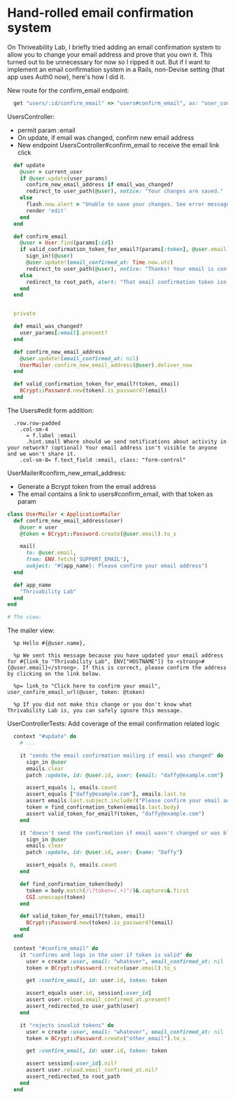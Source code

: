 # Hand-rolled email confirmation system

On Thriveability Lab, I briefly tried adding an email confirmation system to allow you to change your email address and prove that you own it. This turned out to be unnecessary for now so I ripped it out. But if I want to implement an email confirmation system in a Rails, non-Devise setting (that app uses Auth0 now), here's how I did it.

New route for the confirm_email endpoint:

```ruby
  get "users/:id/confirm_email" => "users#confirm_email", as: "user_confirm_email"
```

UsersController:
- permit param :email
- On update, if email was changed, confirm new email address
- New endpoint UsersController#confirm_email to receive the email link click

```ruby
  def update
    @user = current_user
    if @user.update(user_params)
      confirm_new_email_address if email_was_changed?
      redirect_to user_path(@user), notice: "Your changes are saved."
    else
      flash.now.alert = "Unable to save your changes. See error messages below."
      render 'edit'
    end
  end

  def confirm_email
    @user = User.find(params[:id])
    if valid_confirmation_token_for_email?(params[:token], @user.email)
      sign_in!(@user)
      @user.update!(email_confirmed_at: Time.now.utc)
      redirect_to user_path(@user), notice: "Thanks! Your email is confirmed."
    else
      redirect_to root_path, alert: "That email confirmation token isn't valid."
    end
  end


  private

  def email_was_changed?
    user_params[:email].present?
  end

  def confirm_new_email_address
    @user.update!(email_confirmed_at: nil)
    UserMailer.confirm_new_email_address(@user).deliver_now
  end

  def valid_confirmation_token_for_email?(token, email)
    BCrypt::Password.new(token).is_password?(email)
  end
```

The Users#edit form addition:

```
  .row.row-padded
    .col-sm-4
      = f.label :email
      .hint.small Where should we send notifications about activity in your network? (optional) Your email address isn't visible to anyone and we won't share it.
    .col-sm-8= f.text_field :email, class: "form-control"
```

UserMailer#confirm_new_email_address:
- Generate a Bcrypt token from the email address
- The email contains a link to users#confirm_email, with that token as param

```ruby
class UserMailer < ApplicationMailer
  def confirm_new_email_address(user)
    @user = user
    @token = BCrypt::Password.create(@user.email).to_s

    mail(
      to: @user.email,
      from: ENV.fetch('SUPPORT_EMAIL'),
      subject: "#{app_name}: Please confirm your email address")
  end

  def app_name
    "Thrivability Lab"
  end
end

# The view:


```

The mailer view:

```
  %p Hello #{@user.name},

  %p We sent this message because you have updated your email address for #{link_to "Thrivability Lab", ENV["HOSTNAME"]} to <strong>#{@user.email}</strong>. If this is correct, please confirm the address by clicking on the link below.

  %p= link_to "Click here to confirm your email", user_confirm_email_url(@user, token: @token)

  %p If you did not make this change or you don't know what Thrivability Lab is, you can safely ignore this message.
```

UserControllerTests: Add coverage of the email confirmation related logic

```ruby
  context "#update" do
    # ...

    it "sends the email confirmation mailing if email was changed" do
      sign_in @user
      emails.clear
      patch :update, id: @user.id, user: {email: "daffy@example.com"}

      assert_equals 1, emails.count
      assert_equals ["daffy@example.com"], emails.last.to
      assert emails.last.subject.include?("Please confirm your email address")
      token = find_confirmation_token(emails.last.body)
      assert valid_token_for_email?(token, "daffy@example.com")
    end

    it "doesn't send the confirmation if email wasn't changed or was blank" do
      sign_in @user
      emails.clear
      patch :update, id: @user.id, user: {name: "Daffy"}

      assert_equals 0, emails.count
    end

    def find_confirmation_token(body)
      token = body.match(/\?token=(.+)"/)&.captures&.first
      CGI.unescape(token)
    end

    def valid_token_for_email?(token, email)
      BCrypt::Password.new(token).is_password?(email)
    end
  end

  context "#confirm_email" do
    it "confirms and logs in the user if token is valid" do
      user = create :user, email: "whatever", email_confirmed_at: nil
      token = BCrypt::Password.create(user.email).to_s

      get :confirm_email, id: user.id, token: token

      assert_equals user.id, session[:user_id]
      assert user.reload.email_confirmed_at.present?
      assert_redirected_to user_path(user)
    end

    it "rejects invalid tokens" do
      user = create :user, email: "whatever", email_confirmed_at: nil
      token = BCrypt::Password.create("other_email").to_s

      get :confirm_email, id: user.id, token: token

      assert session[:user_id].nil?
      assert user.reload.email_confirmed_at.nil?
      assert_redirected_to root_path
    end
  end
```
